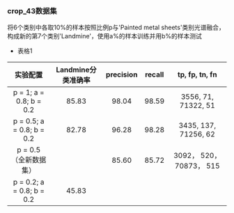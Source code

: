 

### crop_43数据集

将6个类别中各取10%的样本按照比例p与'Painted metal sheets'类别光谱融合，构成新的第7个类别'Landmine'，使用a%的样本训练并用b%的样本测试
- 表格1

|         实验配置          | Landmine分类准确率 | precision | recall |      tp, fp, tn, fn      |
| :-----------------------: | :----------------: | :-------: | :----: | :----------------------: |
|  p = 1; a = 0.8; b = 0.2  |       85.83        |   98.04   | 98.59  |   3556, 71, 71322, 51    |
| p = 0.5; a = 0.8; b = 0.2 |       82.78        |   96.28   | 98.28  |   3435, 137, 71256, 62   |
|   p = 0.5（全新数据集）   |                    |   85.60   | 85.72  | 3092， 520， 70873， 515 |
| p = 0.2; a = 0.8; b = 0.2 |       45.83        |           |        |                          |
